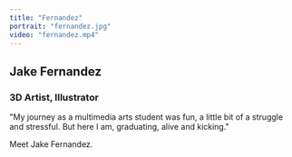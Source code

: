 ```yaml
---
title: "Fernandez"
portrait: "fernandez.jpg"
video: "fernandez.mp4"
---
```


## Jake Fernandez
### 3D Artist, Illustrator

"My journey as a multimedia arts student was fun, a little bit of a struggle and stressful. But here I am, graduating, alive and kicking."

Meet Jake Fernandez.